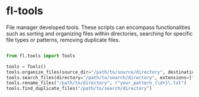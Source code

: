 # fl-tools
File manager developed tools. These scripts can encompass functionalities such as sorting and organizing files within directories, searching for specific file types or patterns, removing duplicate files.


```python

from fl.tools import Tools

tools = Tools()
tools.organize_files(source_dir="/path/to/source/directory", destination_dir="/path/to/destination/directory")
tools.search_files(directory="/path/to/search/directory", extensions=[".txt" , ".pdf" , ".docx" ])
tools.rename_files("/path/to/directory", r"your_pattern_(\d+}\.txt")
tools.find_duplicate_files("/path/to/search/directory")
```